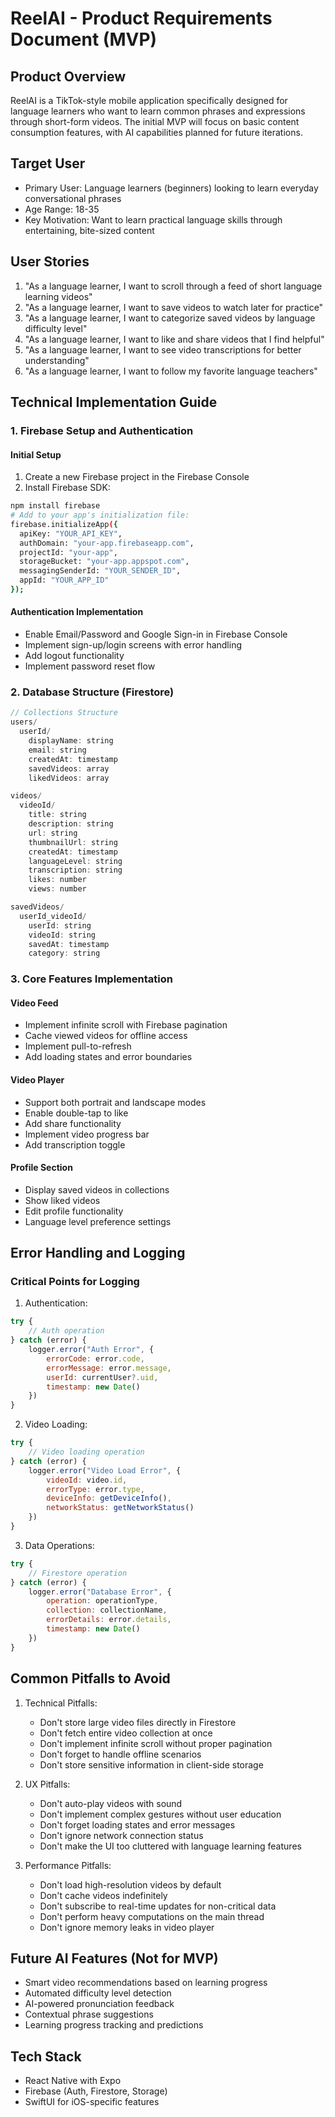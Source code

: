 # ReelAI - Product Requirements Document (MVP)

## Product Overview

ReelAI is a TikTok-style mobile application specifically designed for language learners who want to learn common phrases and expressions through short-form videos. The initial MVP will focus on basic content consumption features, with AI capabilities planned for future iterations.

## Target User

-   Primary User: Language learners (beginners) looking to learn everyday conversational phrases
-   Age Range: 18-35
-   Key Motivation: Want to learn practical language skills through entertaining, bite-sized content

## User Stories

1. "As a language learner, I want to scroll through a feed of short language learning videos"
2. "As a language learner, I want to save videos to watch later for practice"
3. "As a language learner, I want to categorize saved videos by language difficulty level"
4. "As a language learner, I want to like and share videos that I find helpful"
5. "As a language learner, I want to see video transcriptions for better understanding"
6. "As a language learner, I want to follow my favorite language teachers"

## Technical Implementation Guide

### 1. Firebase Setup and Authentication

#### Initial Setup

1. Create a new Firebase project in the Firebase Console
2. Install Firebase SDK:

```bash
npm install firebase
# Add to your app's initialization file:
firebase.initializeApp({
  apiKey: "YOUR_API_KEY",
  authDomain: "your-app.firebaseapp.com",
  projectId: "your-app",
  storageBucket: "your-app.appspot.com",
  messagingSenderId: "YOUR_SENDER_ID",
  appId: "YOUR_APP_ID"
});
```

#### Authentication Implementation

-   Enable Email/Password and Google Sign-in in Firebase Console
-   Implement sign-up/login screens with error handling
-   Add logout functionality
-   Implement password reset flow

### 2. Database Structure (Firestore)

```javascript
// Collections Structure
users/
  userId/
    displayName: string
    email: string
    createdAt: timestamp
    savedVideos: array
    likedVideos: array

videos/
  videoId/
    title: string
    description: string
    url: string
    thumbnailUrl: string
    createdAt: timestamp
    languageLevel: string
    transcription: string
    likes: number
    views: number

savedVideos/
  userId_videoId/
    userId: string
    videoId: string
    savedAt: timestamp
    category: string
```

### 3. Core Features Implementation

#### Video Feed

-   Implement infinite scroll with Firebase pagination
-   Cache viewed videos for offline access
-   Implement pull-to-refresh
-   Add loading states and error boundaries

#### Video Player

-   Support both portrait and landscape modes
-   Enable double-tap to like
-   Add share functionality
-   Implement video progress bar
-   Add transcription toggle

#### Profile Section

-   Display saved videos in collections
-   Show liked videos
-   Edit profile functionality
-   Language level preference settings

## Error Handling and Logging

### Critical Points for Logging

1. Authentication:

```javascript
try {
    // Auth operation
} catch (error) {
    logger.error("Auth Error", {
        errorCode: error.code,
        errorMessage: error.message,
        userId: currentUser?.uid,
        timestamp: new Date()
    })
}
```

2. Video Loading:

```javascript
try {
    // Video loading operation
} catch (error) {
    logger.error("Video Load Error", {
        videoId: video.id,
        errorType: error.type,
        deviceInfo: getDeviceInfo(),
        networkStatus: getNetworkStatus()
    })
}
```

3. Data Operations:

```javascript
try {
    // Firestore operation
} catch (error) {
    logger.error("Database Error", {
        operation: operationType,
        collection: collectionName,
        errorDetails: error.details,
        timestamp: new Date()
    })
}
```

## Common Pitfalls to Avoid

1. Technical Pitfalls:

    - Don't store large video files directly in Firestore
    - Don't fetch entire video collection at once
    - Don't implement infinite scroll without proper pagination
    - Don't forget to handle offline scenarios
    - Don't store sensitive information in client-side storage

2. UX Pitfalls:

    - Don't auto-play videos with sound
    - Don't implement complex gestures without user education
    - Don't forget loading states and error messages
    - Don't ignore network connection status
    - Don't make the UI too cluttered with language learning features

3. Performance Pitfalls:
    - Don't load high-resolution videos by default
    - Don't cache videos indefinitely
    - Don't subscribe to real-time updates for non-critical data
    - Don't perform heavy computations on the main thread
    - Don't ignore memory leaks in video player

## Future AI Features (Not for MVP)

-   Smart video recommendations based on learning progress
-   Automated difficulty level detection
-   AI-powered pronunciation feedback
-   Contextual phrase suggestions
-   Learning progress tracking and predictions

## Tech Stack

-   React Native with Expo
-   Firebase (Auth, Firestore, Storage)
-   SwiftUI for iOS-specific features
